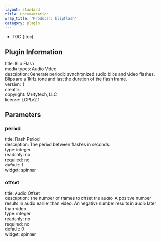 ```yaml
---
layout: standard
title: Documentation
wrap_title: "Producer: blipflash"
category: plugin
---
```

* TOC
{:toc}

## Plugin Information

title: Blip Flash  
media types:
Audio  Video  
description: Generate periodic synchronized audio blips and video flashes. Blips are a 1kHz tone and last the duration of the flash frame.  
version: 1  
creator:   
copyright: Meltytech, LLC  
license: LGPLv2.1  

## Parameters

### period

title: Flash Period    
description:
The period between flashes in seconds.  
type: integer  
readonly: no  
required: no  
default: 1  
widget: spinner  

### offset

title: Audio Offset    
description:
The number of frames to offset the audio. A positive number results in audio earlier than video. An negative number results in audio later than video.  
type: integer  
readonly: no  
required: no  
default: 0  
widget: spinner  


